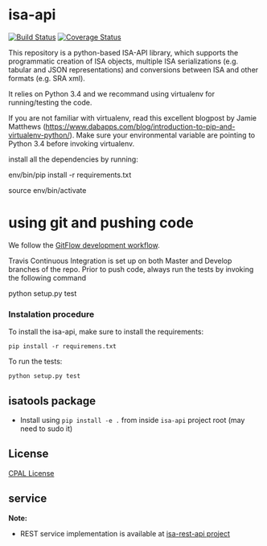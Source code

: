 # isa-api

[![Build Status](https://travis-ci.org/ISA-tools/isa-api.svg?branch=develop)](https://travis-ci.org/ISA-tools/isa-api) [![Coverage Status](https://coveralls.io/repos/github/ISA-tools/isa-api/badge.svg?branch=develop)](https://coveralls.io/github/ISA-tools/isa-api?branch=develop)

This repository is a python-based ISA-API library, which supports the programmatic creation of ISA objects, multiple ISA serializations (e.g. tabular and JSON representations) and conversions between ISA and other formats (e.g. SRA xml).

It relies on Python 3.4 and we recommand using virtualenv for running/testing the code.

If you are not familiar with virtualenv, read this excellent blogpost by Jamie Matthews (https://www.dabapps.com/blog/introduction-to-pip-and-virtualenv-python/). Make sure your environmental variable are pointing to Python 3.4 before invoking virtualenv.

install all the dependencies by running:

env/bin/pip install -r requirements.txt

source env/bin/activate


# using git and pushing code

 We follow the [GitFlow development workflow](https://www.atlassian.com/git/tutorials/comparing-workflows/gitflow-workflow).

Travis Continuous Integration is set up on both Master and Develop branches of the repo. Prior to push code, always run the tests by invoking the following command

python setup.py test


### Instalation procedure

To install the isa-api, make sure to install the requirements:

`pip install -r requiremens.txt`

To run the tests:

`python setup.py test`

## isatools package

* Install using `pip install -e .` from inside `isa-api` project root (may need to sudo it)

## License

[CPAL License](https://raw.githubusercontent.com/ISA-tools/isa-api/master/LICENSE.txt)

## service

**Note:**

* REST service implementation is available at [isa-rest-api project](https://github.com/ISA-tools/isa-rest-api)
